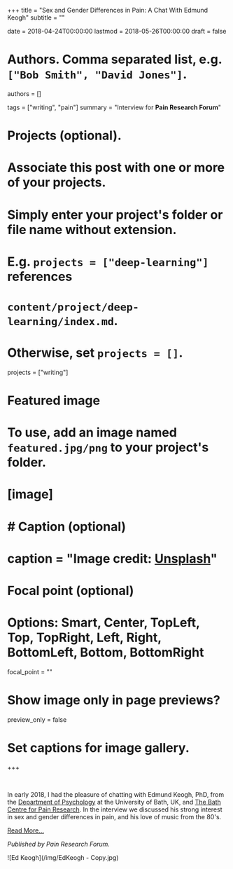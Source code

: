 +++
title = "Sex and Gender Differences in Pain: A Chat With Edmund Keogh"
subtitle = ""

date = 2018-04-24T00:00:00
lastmod = 2018-05-26T00:00:00
draft = false

# Authors. Comma separated list, e.g. `["Bob Smith", "David Jones"]`.
authors = []

tags = ["writing", "pain"]
summary = "Interview for **Pain Research Forum**"

# Projects (optional).
#   Associate this post with one or more of your projects.
#   Simply enter your project's folder or file name without extension.
#   E.g. `projects = ["deep-learning"]` references 
#   `content/project/deep-learning/index.md`.
#   Otherwise, set `projects = []`.
projects = ["writing"]

# Featured image
# To use, add an image named `featured.jpg/png` to your project's folder. 
# [image]
#   # Caption (optional)
#   caption = "Image credit: [**Unsplash**](https://unsplash.com/photos/CpkOjOcXdUY)"

  # Focal point (optional)
  # Options: Smart, Center, TopLeft, Top, TopRight, Left, Right, BottomLeft, Bottom, BottomRight
  focal_point = ""

  # Show image only in page previews?
  preview_only = false

# Set captions for image gallery.

+++

<br/>

In early 2018, I had the pleasure of chatting with Edmund Keogh, PhD, from the [Department of Psychology](http://www.bath.ac.uk/departments/department-of-psychology/) at the University of Bath, UK, and [The Bath Centre for Pain Research](http://www.bath.ac.uk/pain/). In the interview we discussed his strong interest in sex and gender differences in pain, and his love of music from the 80's.

[Read More...](https://www.painresearchforum.org/forums/interview/95462-sex-and-gender-differences-pain-chat-edmund-keogh)

*Published by Pain Research Forum.*

![Ed Keogh](/img/EdKeogh - Copy.jpg)

